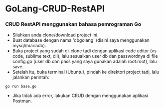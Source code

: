 # GoLang-CRUD-RestAPI
### CRUD RestAPI menggunakan bahasa pemrograman Go
- Silahkan anda clone/download project ini.
- Buat database dengan nama 'dbgolang' (disini saya menggunakan mysql/mariadb).
- Buka project yang sudah di-clone tadi dengan aplikasi code editor (vs code, sublime text, dll), lalu sesuaikan user db dan passwordnya di file config.go (user db dan pass yang saya gunakan adalah root:root), lalu save.
- Setelah itu, buka terminal (Ubuntu), pindah ke direktori project tadi, lalu jalankan perintah:
```
go run base.go
```
- Jika tidak ada error, lakukan CRUD dengan menggunakan aplikasi Postman.
